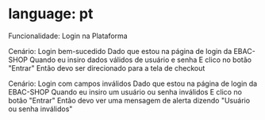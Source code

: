 # language: pt

Funcionalidade: Login na Plataforma

  Cenário: Login bem-sucedido
    Dado que estou na página de login da EBAC-SHOP
    Quando eu insiro dados válidos de usuário e senha
    E clico no botão "Entrar"
    Então devo ser direcionado para a tela de checkout

  Cenário: Login com campos inválidos
    Dado que estou na página de login da EBAC-SHOP
    Quando eu insiro um usuário ou senha inválidos
    E clico no botão "Entrar"
    Então devo ver uma mensagem de alerta dizendo "Usuário ou senha inválidos"

